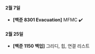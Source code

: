 #### 2월 7일

- **[백준 8301 Evacuation]** MFMC :heavy_check_mark:

#### 2월 25일

- **[백준 1150 백업]** 그리디, 힙, 연결 리스트
